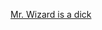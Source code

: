 ---
layout: post
wordpress_id: 1506
wordpress_url: http://noesbueno.com/archives/1506
date: '2012-07-18 11:39:06 -0500'
date_gmt: '2012-07-18 16:39:06 -0500'
body: |
  <p><a href="http://kottke.org/12/07/mr-wizard-is-a-dick">Mr. Wizard is a dick</a></p>
---